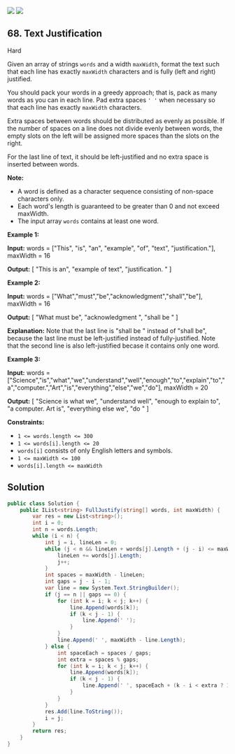 [![](https://img.shields.io/github/stars/LeetCode-in-Net/LeetCode-in-Net?label=Stars&style=flat-square)](https://github.com/LeetCode-in-Net/LeetCode-in-Net)
[![](https://img.shields.io/github/forks/LeetCode-in-Net/LeetCode-in-Net?label=Fork%20me%20on%20GitHub%20&style=flat-square)](https://github.com/LeetCode-in-Net/LeetCode-in-Net/fork)

## 68\. Text Justification

Hard

Given an array of strings `words` and a width `maxWidth`, format the text such that each line has exactly `maxWidth` characters and is fully (left and right) justified.

You should pack your words in a greedy approach; that is, pack as many words as you can in each line. Pad extra spaces `' '` when necessary so that each line has exactly `maxWidth` characters.

Extra spaces between words should be distributed as evenly as possible. If the number of spaces on a line does not divide evenly between words, the empty slots on the left will be assigned more spaces than the slots on the right.

For the last line of text, it should be left-justified and no extra space is inserted between words.

**Note:**

*   A word is defined as a character sequence consisting of non-space characters only.
*   Each word's length is guaranteed to be greater than 0 and not exceed maxWidth.
*   The input array `words` contains at least one word.

**Example 1:**

**Input:** words = ["This", "is", "an", "example", "of", "text", "justification."], maxWidth = 16

**Output:** [ "This is an", "example of text", "justification. " ]

**Example 2:**

**Input:** words = ["What","must","be","acknowledgment","shall","be"], maxWidth = 16

**Output:** [ "What must be", "acknowledgment ", "shall be " ]

**Explanation:** Note that the last line is "shall be " instead of "shall be", because the last line must be left-justified instead of fully-justified. Note that the second line is also left-justified becase it contains only one word.

**Example 3:**

**Input:** words = ["Science","is","what","we","understand","well","enough","to","explain","to","a","computer.","Art","is","everything","else","we","do"], maxWidth = 20

**Output:** [ "Science is what we", "understand well", "enough to explain to", "a computer. Art is", "everything else we", "do " ]

**Constraints:**

*   `1 <= words.length <= 300`
*   `1 <= words[i].length <= 20`
*   `words[i]` consists of only English letters and symbols.
*   `1 <= maxWidth <= 100`
*   `words[i].length <= maxWidth`

## Solution

```csharp
public class Solution {
    public IList<string> FullJustify(string[] words, int maxWidth) {
        var res = new List<string>();
        int i = 0;
        int n = words.Length;
        while (i < n) {
            int j = i, lineLen = 0;
            while (j < n && lineLen + words[j].Length + (j - i) <= maxWidth) {
                lineLen += words[j].Length;
                j++;
            }
            int spaces = maxWidth - lineLen;
            int gaps = j - i - 1;
            var line = new System.Text.StringBuilder();
            if (j == n || gaps == 0) {
                for (int k = i; k < j; k++) {
                    line.Append(words[k]);
                    if (k < j - 1) {
                        line.Append(' ');
                    }
                }
                line.Append(' ', maxWidth - line.Length);
            } else {
                int spaceEach = spaces / gaps;
                int extra = spaces % gaps;
                for (int k = i; k < j; k++) {
                    line.Append(words[k]);
                    if (k < j - 1) {
                        line.Append(' ', spaceEach + (k - i < extra ? 1 : 0));
                    }
                }
            }
            res.Add(line.ToString());
            i = j;
        }
        return res;
    }
}
```